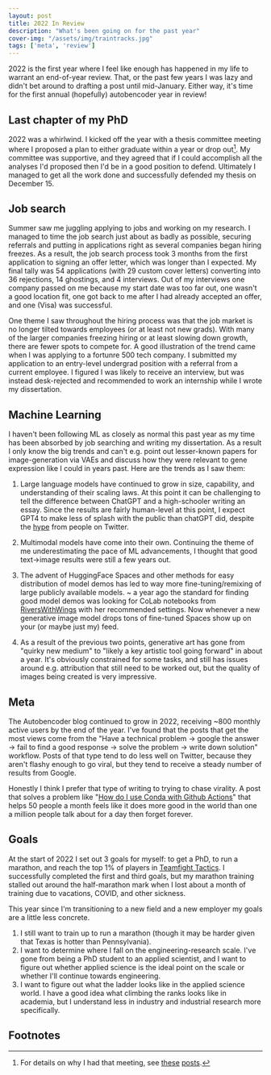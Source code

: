 ```yaml
---
layout: post
title: 2022 In Review
description: "What's been going on for the past year"
cover-img: "/assets/img/traintracks.jpg"
tags: ['meta', 'review']
---
```


2022 is the first year where I feel like enough has happened in my life to warrant an end-of-year review.
That, or the past few years I was lazy and didn't bet around to drafting a post until mid-January.
Either way, it's time for the first annual (hopefully) autobencoder year in review!

## Last chapter of my PhD
2022 was a whirlwind.
I kicked off the year with a thesis committee meeting where I proposed a plan to either graduate within a year or drop out[^why].
My committee was supportive, and they agreed that if I could accomplish all the analyses I'd proposed then I'd be in a good position to defend.
Ultimately I managed to get all the work done and successfully defended my thesis on December 15.

## Job search
Summer saw me juggling applying to jobs and working on my research.
I managed to time the job search just about as badly as possible, securing referrals and putting in applications right as several companies began hiring freezes.
As a result, the job search process took 3 months from the first application to signing an offer letter, which was longer than I expected.
My final tally was 54 applications (with 29 custom cover letters) converting into 36 rejections, 14 ghostings, and 4 interviews.
Out of my interviews one company passed on me because my start date was too far out, one wasn't a good location fit, one got back to me after I had already accepted an offer, and one (Visa) was successful.

One theme I saw throughout the hiring process was that the job market is no longer tilted towards employees (or at least not new grads).
With many of the larger companies freezing hiring or at least slowing down growth, there are fewer spots to compete for.
A good illustration of the trend came when I was applying to a fortunre 500 tech company.
I submitted my application to an entry-level undergrad position with a referral from a current employee.
I figured I was likely to receive an interview, but was instead desk-rejected and recommended to work an internship while I wrote my dissertation.

## Machine Learning
I haven't been following ML as closely as normal this past year as my time has been absorbed by job searching and writing my dissertation.
As a result I only know the big trends and can't e.g. point out lesser-known papers for image-generation via VAEs and discuss how they were relevant to gene expression like I could in years past.
Here are the trends as I saw them:

1. Large language models have continued to grow in size, capability, and understanding of their scaling laws.
At this point it can be challenging to tell the difference between ChatGPT and a high-schooler writing an essay.
Since the results are fairly human-level at this point, I expect GPT4 to make less of splash with the public than chatGPT did, despite the [hype](https://twitter.com/KevinBaragona/status/1607639987989917697) from people on Twitter. 

2. Multimodal models have come into their own.
Continuing the theme of me underestimating the pace of ML advancements, I thought that good text->image results were still a few years out.

3. The advent of HuggingFace Spaces and other methods for easy distribution of model demos has led to way more fine-tuning/remixing of large publicly available models.
~ a year ago the standard for finding good model demos was looking for CoLab notebooks from [RiversWithWings](https://twitter.com/RiversHaveWings) with her recommended settings.
Now whenever a new generative image model drops tons of fine-tuned Spaces show up on your (or maybe just my) feed.

4. As a result of the previous two points, generative art has gone from "quirky new medium" to "likely a key artistic tool going forward" in about a year.
It's obviously constrained for some tasks, and still has issues around e.g. attribution that still need to be worked out, but the quality of images being created is very impressive.

## Meta 
The Autobencoder blog continued to grow in 2022, receiving ~800 monthly active users by the end of the year.
I've found that the posts that get the most views come from the "Have a technical problem -> google the answer -> fail to find a good response -> solve the problem -> write down solution" workflow.
Posts of that type tend to do less well on Twitter, because they aren't flashy enough to go viral, but they tend to receive a steady number of results from Google.

Honestly I think I prefer that type of writing to trying to chase virality.
A post that solves a problem like "[How do I use Conda with Github Actions](https://autobencoder.com/2020-08-24-conda-actions/)" that helps 50 people a month feels like it does more good in the world than one a million people talk about for a day then forget forever.

## Goals
At the start of 2022 I set out 3 goals for myself: to get a PhD, to run a marathon, and reach the top 1% of players in [Teamfight Tactics](https://teamfighttactics.leagueoflegends.com/en-us/).
I successfully completed the first and third goals, but my marathon training stalled out around the half-marathon mark when I lost about a month of training due to vacations, COVID, and other sickness.

This year since I'm transitioning to a new field and a new employer my goals are a little less concrete.
1. I still want to train up to run a marathon (though it may be harder given that Texas is hotter than Pennsylvania).
2. I want to determine where I fall on the engineering-research scale. I've gone from being a PhD student to an applied scientist, and I want to figure out whether applied science is the ideal point on the scale or whether I'll continue towards engineering.
3. I want to figure out what the ladder looks like in the applied science world. I have a good idea what climbing the ranks looks like in academia, but I understand less in industry and industrial research more specifically.

## Footnotes
[^why]: For details on why I had that meeting, see [these](../2021-11-08-stay-grad) [posts](../2021-11-08-leave-grad).